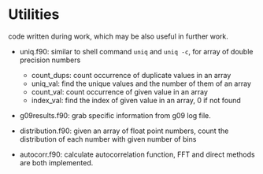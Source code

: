 # Utilities
code written during work, which may be also useful in further work.

+ uniq.f90: similar to shell command `uniq` and `uniq -c`, for array of double precision numbers
  - count_dups: count occurrence of duplicate values in an array 
  - uniq_val: find the unique values and the number of them of an array
  - count_val: count occurrence of given value in an array
  - index_val: find the index of given value in an array, 0 if not found
  
+ g09results.f90: grab specific information from g09 log file.
 
+ distribution.f90: given an array of float point numbers, count the distribution of each number with given number of bins

+ autocorr.f90: calculate autocorrelation function, FFT and direct methods are both implemented.
